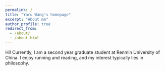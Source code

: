 ```yaml
---
permalink: /
title: "Yaru Wang's homepage"
excerpt: "About me"
author_profile: true
redirect_from:
  - /about/
  - /about.html
---
```


<!-- # **My homepage** -->

Hi! Currently, I am a second year graduate student at Renmin University of China. I enjoy running and reading, and my interest typically lies in philosophy.
